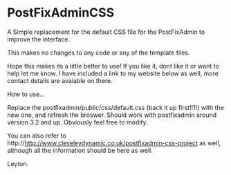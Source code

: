 # PostFixAdminCSS

A Simple replacement for the default CSS file for the PostFixAdmin to improve the interface.

This makes no changes to any code or any of the template files.

Hope this makes its a little better to use! If you like it, dont like it or want to help let me know. I have
included a link to my website below as well, more contact details are avaiable on there.


How to use...

Replace the postfixadmin/public/css/default.css (back it up first!!1!) with the new one, and refresh the broswer.
Should work with postfixadmin around version 3.2 and up. Obviously feel free to modify.

You can also refer to http://http://www.cleveleydynamic.co.uk/postfixadmin-css-project as well, although all the information
should be here as well.




Leyton. 
